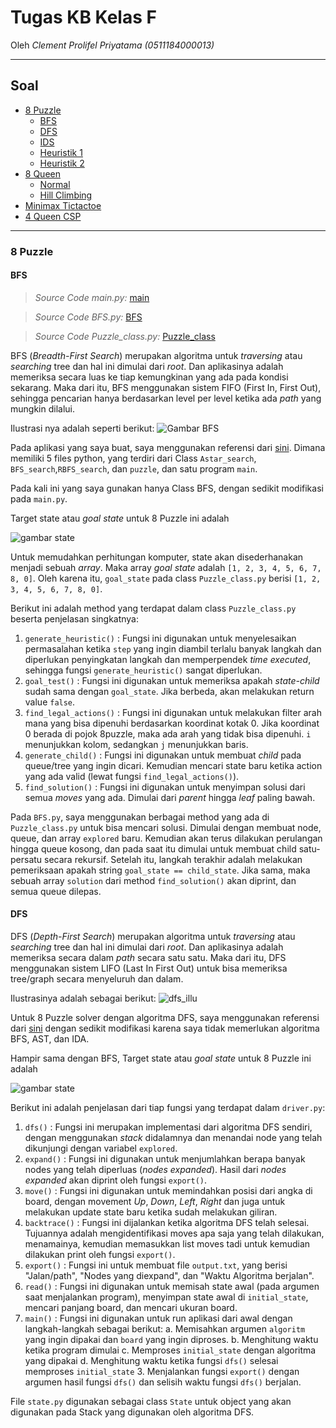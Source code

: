 # Tugas KB Kelas F
Oleh
 _Clement Prolifel Priyatama (0511184000013)_

----------------------------------------------------------------
## Soal
* [8 Puzzle](#8-puzzle)
  * [BFS](#BFS)
  * [DFS](#DFS)
  * [IDS](#IDS)
  * [Heuristik 1](#Heuristik-1)
  * [Heuristik 2](#Heuristik-2)
* [8 Queen](#8-Queen)
  * [Normal](#Normal)
  * [Hill Climbing](#Hill-Climbing)
* [Minimax Tictactoe](#Minimax-Tictactoe)
* [4 Queen CSP](#4-Queen-CSP)
----------------------------------------------------------------

### 8 Puzzle
#### BFS
  > _Source Code main.py:_ [main](https://github.com/prolifel/TugasKB_F/blob/master/Tugas/8%20Puzzle%20BFS/main.py)
  
  > _Source Code BFS.py:_ [BFS](https://github.com/prolifel/TugasKB_F/blob/master/Tugas/8%20Puzzle%20BFS/BFS.py)
  
  > _Source Code Puzzle_class.py:_ [Puzzle_class](https://github.com/prolifel/TugasKB_F/blob/master/Tugas/8%20Puzzle%20BFS/Puzzle_class.py)
  
  BFS (_Breadth-First Search_) merupakan algoritma untuk _traversing_ atau _searching_ tree dan hal ini dimulai dari _root_. Dan aplikasinya adalah memeriksa secara luas ke tiap kemungkinan yang ada pada kondisi sekarang. Maka dari itu, BFS menggunakan sistem FIFO (First In, First Out), sehingga pencarian hanya berdasarkan level per level ketika ada _path_ yang mungkin dilalui.
  
  Ilustrasi nya adalah seperti berikut:
  ![Gambar BFS](https://upload.wikimedia.org/wikipedia/commons/4/46/Animated_BFS.gif)
  
  Pada aplikasi yang saya buat, saya menggunakan referensi dari [sini](https://github.com/NiloofarShahbaz/8-puzzle-search-implementation/tree/60776b1cb6e59c1510d6d1b0ae7d10ba6b3a8df2). Dimana memiliki 5 files python, yang terdiri dari Class `Astar_search`, `BFS_search`,`RBFS_search`, dan `puzzle`, dan satu program `main`.
  
  Pada kali ini yang saya gunakan hanya Class BFS, dengan sedikit modifikasi pada `main.py`. 
  
  Target state atau _goal state_ untuk 8 Puzzle ini adalah 
  
  ![gambar state](https://miro.medium.com/max/351/1*IQ4oYMH3SCAriifZMdZA9w.png)
  
  Untuk memudahkan perhitungan komputer, state akan disederhanakan menjadi sebuah _array_. Maka array _goal state_ adalah `[1, 2, 3, 4, 5, 6, 7, 8, 0]`. Oleh karena itu, `goal_state` pada class `Puzzle_class.py` berisi `[1, 2, 3, 4, 5, 6, 7, 8, 0]`.
  
  Berikut ini adalah method yang terdapat dalam class `Puzzle_class.py` beserta penjelasan singkatnya:
  1. `generate_heuristic()` : Fungsi ini digunakan untuk menyelesaikan permasalahan ketika `step` yang ingin diambil terlalu banyak langkah dan diperlukan penyingkatan langkah dan memperpendek _time executed_, sehingga fungsi `generate_heuristic()` sangat diperlukan.
  2. `goal_test()` : Fungsi ini digunakan untuk memeriksa apakah _state-child_ sudah sama dengan `goal_state`. Jika berbeda, akan melakukan return value `false`.
  3. `find_legal_actions()` : Fungsi ini digunakan untuk melakukan filter arah mana yang bisa dipenuhi berdasarkan koordinat kotak 0. Jika koordinat 0 berada di pojok 8puzzle, maka ada arah yang tidak bisa dipenuhi. `i` menunjukkan kolom, sedangkan `j` menunjukkan baris.
  4. `generate_child()` : Fungsi ini digunakan untuk membuat _child_ pada queue/tree yang ingin dicari. Kemudian mencari state baru ketika action yang ada valid (lewat fungsi `find_legal_actions()`).
  5. `find_solution()` : Fungsi ini digunakan untuk menyimpan solusi dari semua _moves_ yang ada. Dimulai dari _parent_ hingga _leaf_ paling bawah.

  Pada `BFS.py`, saya menggunakan berbagai method yang ada di `Puzzle_class.py` untuk bisa mencari solusi. Dimulai dengan membuat node, queue, dan array `explored` baru. Kemudian akan terus dilakukan perulangan hingga queue kosong, dan pada saat itu dimulai untuk membuat child satu-persatu secara rekursif. Setelah itu, langkah terakhir adalah melakukan pemeriksaan apakah string `goal_state == child_state`. Jika sama, maka sebuah array `solution` dari method `find_solution()` akan diprint, dan semua queue dilepas. 


#### DFS
 
 DFS (_Depth-First Search_) merupakan algoritma untuk _traversing_ atau _searching_ tree dan hal ini dimulai dari _root_. Dan aplikasinya adalah memeriksa secara dalam _path_ secara satu satu. Maka dari itu, DFS menggunakan sistem LIFO (Last In First Out) untuk bisa memeriksa tree/graph secara menyeluruh dan dalam.
 
 Ilustrasinya adalah sebagai berikut:
 ![dfs_illu](https://codeforces.com/predownloaded/8d/be/8dbe5d89e58b67f3d8e4d8e0e8eb3358ba921b28.png)
 
 Untuk 8 Puzzle solver dengan algoritma DFS, saya menggunakan referensi dari [sini](https://github.com/speix/8-puzzle-solver) dengan sedikit modifikasi karena saya tidak memerlukan algoritma BFS, AST, dan IDA.
 
 Hampir sama dengan BFS, Target state atau _goal state_ untuk 8 Puzzle ini adalah 
  
  ![gambar state](https://miro.medium.com/max/351/1*IQ4oYMH3SCAriifZMdZA9w.png)
  
  Berikut ini adalah penjelasan dari tiap fungsi yang terdapat dalam `driver.py`:
  1. `dfs()` : Fungsi ini merupakan implementasi dari algoritma DFS sendiri, dengan menggunakan _stack_ didalamnya dan menandai node yang telah dikunjungi dengan variabel `explored`. 
  2. `expand()` : Fungsi ini digunakan untuk menjumlahkan berapa banyak nodes yang telah diperluas (_nodes expanded_). Hasil dari _nodes expanded_ akan diprint oleh fungsi `export()`.
  3. `move()` : Fungsi ini digunakan untuk memindahkan posisi dari angka di board, dengan movement _Up_, _Down_, _Left_, _Right_ dan juga untuk melakukan update state baru ketika sudah melakukan giliran.
  4. `backtrace()` : Fungsi ini dijalankan ketika algoritma DFS telah selesai. Tujuannya adalah mengidentifikasi moves apa saja yang telah dilakukan, menamainya, kemudian memasukkan list moves tadi untuk kemudian dilakukan print oleh fungsi `export()`.
  5. `export()` : Fungsi ini untuk membuat file `output.txt`, yang berisi "Jalan/path", "Nodes yang diexpand", dan "Waktu Algoritma berjalan".
  6. `read()` : Fungsi ini digunakan untuk memisah state awal (pada argumen saat menjalankan program), menyimpan state awal di `initial_state`, mencari panjang board, dan mencari ukuran board.
  7. `main()` : Fungsi ini digunakan untuk run aplikasi dari awal dengan langkah-langkah sebagai berikut:
    a. Memisahkan argumen `algoritm` yang ingin dipakai dan `board` yang ingin diproses.
    b. Menghitung waktu ketika program dimulai
    c. Memproses `initial_state` dengan algoritma yang dipakai
    d. Menghitung waktu ketika fungsi `dfs()` selesai memproses `initial_state`
    3. Menjalankan fungsi `export()` dengan argumen hasil fungsi `dfs()` dan selisih waktu fungsi `dfs()` berjalan.
  
  File `state.py` digunakan sebagai class `State` untuk object yang akan digunakan pada Stack yang digunakan oleh algoritma DFS. 

